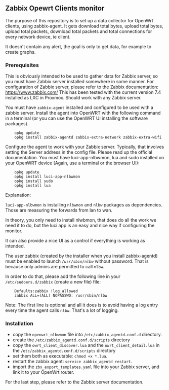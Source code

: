 
## Zabbix Opewrt Clients monitor

The purpose of this repository is to set up a data collector for OpenWrt clients, using zabbix-agent.
It gets download total bytes, upload total bytes, upload total packets, download total packets and total connections for every network device, ie client.

It doesn't contain any alert, the goal is only to get data, for example to create graphs.

### Prerequisites

This is obviously intended to be used to gather data for Zabbix server, so you must have Zabbix server installed somewhere in some manner.
For configuration of Zabbix server, please refer to the Zabbix documentation: https://www.zabbix.com/
This has been tested with the current version 7.4 installed as LXC in Proxmox. Should work with any Zabbix server.

You must have `zabbix-agent` installed and configured to be used with a zabbix server. Install the agent into OpenWRT with the following command in a terminal (or you can use the OpenWRT UI installing the software packages).
```
    opkg update
    opkg install zabbix-agentd zabbix-extra-network zabbix-extra-wifi
```
Configure the agent to work with your Zabbix server. Typically, that involves setting the Server address in the config file. Please read up the official documentation.
You must have luci-app-nlbwmon, lua and sudo installed on your OpenWRT device (Again, use a terminal or the browser UI):
```
    opkg update
    opkg install luci-app-nlbwmon
    opkg install sudo
    opkg install lua
```
Explanation:

`luci-app-nlbwmon` is installing `nlbwmon` and `nlbw` packages as dependencies. Those are measuring the forwards from lan to wan.

In theory, you only need to install nlwbmon, that does do all the work we need it to do, but the luci app is an easy and nice way if configuring the monitor.

It can also provide a nice UI as a control if everything is working as intended.

The user zabbix (created by the installer when you install zabbix-agentd) must be enabled to launch *`/usr/sbin/nlbw`* without password. That is because only admins are permitted to call `nlbw`.

In order to do that, please add the following line in your `/etc/sudoers.d/zabbix` (create a new file) file:
```
    Defaults:zabbix !log_allowed
    zabbix ALL=(ALL) NOPASSWD: /usr/sbin/nlbw
```
Note: The first line is optional and all it does is to avoid having a log entry every time the agent calls `nlbw`. That's a lot of logging.

### Installation

* copy the `openwrt_nlbwmon` file into `/etc/zabbix_agentd.conf.d` directory.
* create the `/etc/zabbix_agentd.conf.d/scripts` directory
* copy the `owrt_client_discover.lua` and the `owrt_client_detail.lua` in the `/etc/zabbix_agentd.conf.d/scripts` directory
* set them both as executable: `chmod +x *.lua`.
* restart the zabbix agent: `service zabbix_agentd restart`.
* import the `zbx_export_templates.yaml` file into your Zabbix server, and link it to your OpenWrt router.

For the last step, please refer to the Zabbix server documentation.
